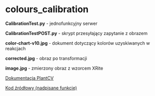 # colours_calibration

<b>CalibrationTest.py</b> - jednofunkcyjny serwer

<b>CalibrationTestPOST.py</b> - skrypt przesyłający zapytanie z obrazem

<b>color-chart-v10.jpg</b> - dokument dotyczący kolorów uzyskiwanych w reakcjach

<b>corrected.jpg</b> - obraz po transformacji

<b>image.jpg</b> - zmierzony obraz z wzorcem XRite

<a href="https://plantcv.readthedocs.io/en/latest/transform_correct_color/">Dokumentacja PlantCV</a>

<a href="https://github.com/danforthcenter/plantcv/blob/master/plantcv/plantcv/transform/color_correction.py">Kod źródłowy (nadpisane funkcje)</a>
